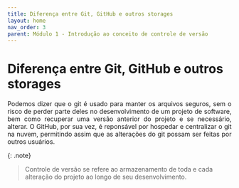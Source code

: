 ```yaml
---
title: Diferença entre Git, GitHub e outros storages
layout: home
nav_order: 3
parent: Módulo 1 - Introdução ao conceito de controle de versão
---
```


<h1>Diferença entre Git, GitHub e outros storages</h1>

<p align = "justify">
    Podemos dizer que o git é usado para manter os arquivos seguros, sem o risco de perder parte deles no desenvolvimento de um projeto de software, bem como recuperar uma versão anterior do projeto e se necessário, alterar. O GitHub, por sua vez, é reponsável por hospedar e centralizar o git na nuvem, permitindo assim que as alterações do git possam ser feitas por outros usuários. 
</p>

{: .note} 
>Controle de versão se refere ao armazenamento de toda e cada alteração do projeto ao longo de seu desenvolvimento.
